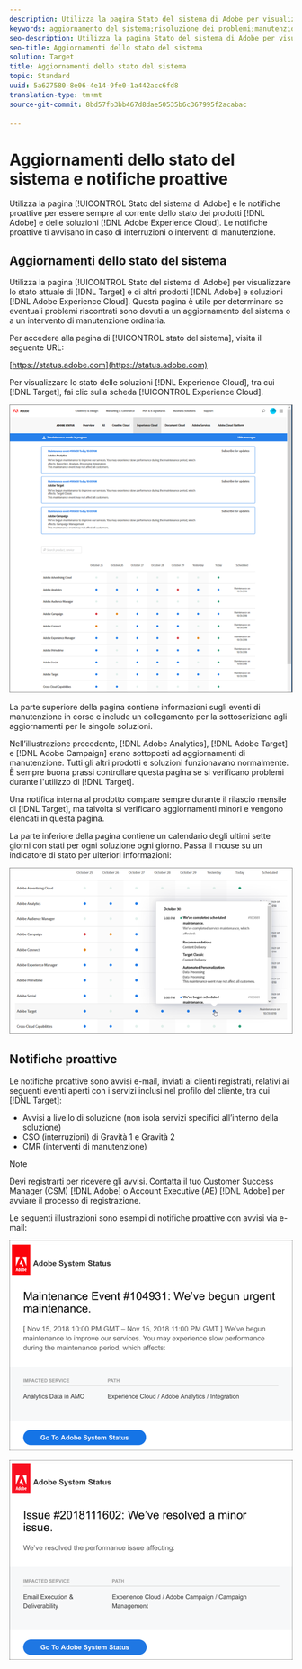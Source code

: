```yaml
---
description: Utilizza la pagina Stato del sistema di Adobe per visualizzare lo stato dei prodotti Adobe e delle soluzioni Experience Cloud, incluso Target. Questa pagina è utile per determinare se eventuali problemi riscontrati sono dovuti a un aggiornamento del sistema o a un intervento di manutenzione ordinaria.
keywords: aggiornamento del sistema;risoluzione dei problemi;manutenzione;stato del sistema;stato di aggiornamento
seo-description: Utilizza la pagina Stato del sistema di Adobe per visualizzare lo stato dei prodotti Adobe e delle soluzioni Experience Cloud, incluso Target. Questa pagina è utile per determinare se eventuali problemi riscontrati sono dovuti a un aggiornamento del sistema o a un intervento di manutenzione ordinaria.
seo-title: Aggiornamenti dello stato del sistema
solution: Target
title: Aggiornamenti dello stato del sistema
topic: Standard
uuid: 5a627580-8e06-4e14-9fe0-1a442acc6fd8
translation-type: tm+mt
source-git-commit: 8bd57fb3bb467d8dae50535b6c367995f2acabac

---
```



# Aggiornamenti dello stato del sistema e notifiche proattive

Utilizza la pagina [!UICONTROL Stato del sistema di Adobe] e le notifiche proattive per essere sempre al corrente dello stato dei prodotti [!DNL Adobe] e delle soluzioni [!DNL Adobe Experience Cloud]. Le notifiche proattive ti avvisano in caso di interruzioni o interventi di manutenzione.

## Aggiornamenti dello stato del sistema

Utilizza la pagina [!UICONTROL Stato del sistema di Adobe] per visualizzare lo stato attuale di [!DNL Target] e di altri prodotti [!DNL Adobe] e soluzioni [!DNL Adobe Experience Cloud]. Questa pagina è utile per determinare se eventuali problemi riscontrati sono dovuti a un aggiornamento del sistema o a un intervento di manutenzione ordinaria.

Per accedere alla pagina di [!UICONTROL stato del sistema], visita il seguente URL:

[https://status.adobe.com](https://status.adobe.com)

Per visualizzare lo stato delle soluzioni [!DNL Experience Cloud], tra cui [!DNL Target], fai clic sulla scheda [!UICONTROL Experience Cloud].

![](assets/system_status.png)

La parte superiore della pagina contiene informazioni sugli eventi di manutenzione in corso e include un collegamento per la sottoscrizione agli aggiornamenti per le singole soluzioni.

Nell’illustrazione precedente, [!DNL Adobe Analytics], [!DNL Adobe Target] e [!DNL Adobe Campaign] erano sottoposti ad aggiornamenti di manutenzione. Tutti gli altri prodotti e soluzioni funzionavano normalmente. È sempre buona prassi controllare questa pagina se si verificano problemi durante l&#39;utilizzo di [!DNL Target].

Una notifica interna al prodotto compare sempre durante il rilascio mensile di [!DNL Target], ma talvolta si verificano aggiornamenti minori e vengono elencati in questa pagina.

La parte inferiore della pagina contiene un calendario degli ultimi sette giorni con stati per ogni soluzione ogni giorno. Passa il mouse su un indicatore di stato per ulteriori informazioni:

![](assets/system_status_indicator.png)

## Notifiche proattive

Le notifiche proattive sono avvisi e-mail, inviati ai clienti registrati, relativi ai seguenti eventi aperti con i servizi inclusi nel profilo del cliente, tra cui [!DNL Target]:

* Avvisi a livello di soluzione (non isola servizi specifici all’interno della soluzione)
* CSO (interruzioni) di Gravità 1 e Gravità 2
* CMR (interventi di manutenzione)

>[!NOTE]
>
>Devi registrarti per ricevere gli avvisi. Contatta il tuo Customer Success Manager (CSM) [!DNL Adobe] o Account Executive (AE) [!DNL Adobe] per avviare il processo di registrazione.

Le seguenti illustrazioni sono esempi di notifiche proattive con avvisi via e-mail:

![Notifica proattiva 1](/help/r-release-notes/assets/proactive-notification-1.png)

![Notifica proattiva 2](/help/r-release-notes/assets/proactive-notification-2.png)